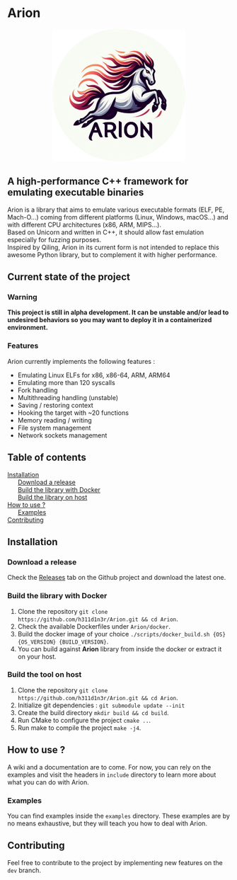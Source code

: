 # Arion

<div align="center"><img src="./logo.png" alt="Arion Logo" width="300"></div>

## A high-performance C++ framework for emulating executable binaries  
Arion is a library that aims to emulate various executable formats (ELF, PE, Mach-O...) coming from different platforms (Linux, Windows, macOS...) and with different CPU architectures (x86, ARM, MIPS...).  
Based on Unicorn and written in C++, it should allow fast emulation especially for fuzzing purposes.  
Inspired by Qiling, Arion in its current form is not intended to replace this awesome Python library, but to complement it with higher performance.  

## Current state of the project
### Warning
**This project is still in alpha development. It can be unstable and/or lead to undesired behaviors so you may want to deploy it in a containerized environment.**  
### Features
Arion currently implements the following features :  
- Emulating Linux ELFs for x86, x86-64, ARM, ARM64  
- Emulating more than 120 syscalls  
- Fork handling  
- Multithreading handling (unstable)  
- Saving / restoring context  
- Hooking the target with ~20 functions  
- Memory reading / writing  
- File system management  
- Network sockets management  

## Table of contents
[Installation](#install)  
&nbsp;&nbsp;&nbsp;&nbsp;&nbsp;&nbsp;[Download a release](#install_release)  
&nbsp;&nbsp;&nbsp;&nbsp;&nbsp;&nbsp;[Build the library with Docker](#install_build_docker)  
&nbsp;&nbsp;&nbsp;&nbsp;&nbsp;&nbsp;[Build the library on host](#install_build_host)  
[How to use ?](#how)  
&nbsp;&nbsp;&nbsp;&nbsp;&nbsp;&nbsp;[Examples](#how_examples)  
[Contributing](#contributing)

<a name="install"/>

## Installation

<a name="install_release"/>

### Download a release
Check the [Releases](https://github.com/h311d1n3r/Arion/releases/) tab on the Github project and download the latest one.  

<a name="install_build_docker"/>

### Build the library with Docker
1. Clone the repository `git clone https://github.com/h311d1n3r/Arion.git && cd Arion`.
2. Check the available Dockerfiles under `Arion/docker`.  
3. Build the docker image of your choice `./scripts/docker_build.sh {OS}{OS_VERSION} {BUILD_VERSION}`.  
4. You can build against **Arion** library from inside the docker or extract it on your host.  

<a name="install_build_host"/>

### Build the tool on host  
1. Clone the repository `git clone https://github.com/h311d1n3r/Arion.git && cd Arion`.
2. Initialize git dependencies : `git submodule update --init`  
3. Create the build directory `mkdir build && cd build`.  
4. Run CMake to configure the project `cmake ..`.
5. Run make to compile the project `make -j4`.  

<a name="how"/>

## How to use ?
A wiki and a documentation are to come. For now, you can rely on the examples and visit the headers in `include` directory to learn more about what you can do with Arion.  

<a name="how_examples"/>

### Examples
You can find examples inside the `examples` directory. These examples are by no means exhaustive, but they will teach you how to deal with Arion.  

<a name="contributing"/>

## Contributing

Feel free to contribute to the project by implementing new features on the `dev` branch.  

